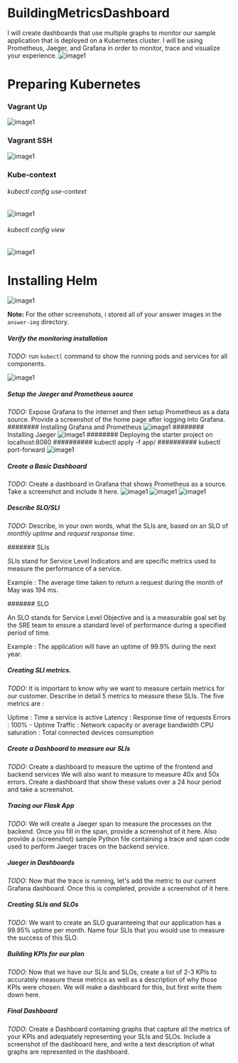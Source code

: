 # BuildingMetricsDashboard
I will create dashboards that use multiple graphs to monitor our sample application that is deployed on a Kubernetes cluster. I will be using Prometheus, Jaeger, and Grafana in order to monitor, trace and visualize your experience. 
![image1](screenshots/img2.png)

# Preparing Kubernetes
### Vagrant Up
![image1](screenshots/img3.png)
### Vagrant SSH
![image1](screenshots/img4.png)
### Kube-context 
###### kubectl config use-context
![image1](screenshots/img5.png)
###### kubectl config view
![image1](screenshots/img6.png)

# Installing Helm
![image1](screenshots/img7.png)




**Note:** For the other screenshots, i stored all of your answer images in the `answer-img` directory.

##### Verify the monitoring installation

*TODO:* run `kubectl` command to show the running pods and services for all components. 

![image1](answer-img/pods.png)

##### Setup the Jaeger and Prometheus source
*TODO:* Expose Grafana to the internet and then setup Prometheus as a data source. Provide a screenshot of the home page after logging into Grafana.
######## Installing Grafana and Prometheus
![image1](answer-img/grafana.png)
######## Installing Jaeger
![image1](answer-img/jaeger.png)
######## Deploying the starter project on localhost:8080 
########## kubectl apply -f app/
########## kubectl port-forward
![image1](answer-img/homepage.png)

##### Create a Basic Dashboard
*TODO:* Create a dashboard in Grafana that shows Prometheus as a source. Take a screenshot and include it here.
![image1](answer-img/dashboard.png)
![image1](screenshots/img11.png)
![image1](screenshots/img12.png)

##### Describe SLO/SLI
*TODO:* Describe, in your own words, what the SLIs are, based on an SLO of *monthly uptime* and *request response time*.


####### SLIs 

SLIs stand for Service Level Indicators and are specific metrics used to measure the performance of a service. 

Example : The average time taken to return a request during the month of May was 194 ms.

####### SLO

An SLO stands for Service Level Objective and is a measurable goal set by the SRE team to ensure a standard level of performance during a specified period of time. 

Example : The application will have an uptime of 99.9% during the next year. 

##### Creating SLI metrics.
*TODO:* It is important to know why we want to measure certain metrics for our customer. Describe in detail 5 metrics to measure these SLIs. 
The five metrics are : 

Uptime : Time a service is active
Latency : Response time of requests
Errors : 100% - Uptime
Traffic : Network capacity or average bandwidth
CPU saturation : Total connected devices consumption 

##### Create a Dashboard to measure our SLIs
*TODO:* Create a dashboard to measure the uptime of the frontend and backend services We will also want to measure to measure 40x and 50x errors. Create a dashboard that show these values over a 24 hour period and take a screenshot.

##### Tracing our Flask App
*TODO:*  We will create a Jaeger span to measure the processes on the backend. Once you fill in the span, provide a screenshot of it here. Also provide a (screenshot) sample Python file containing a trace and span code used to perform Jaeger traces on the backend service.

##### Jaeger in Dashboards
*TODO:* Now that the trace is running, let's add the metric to our current Grafana dashboard. Once this is completed, provide a screenshot of it here.


##### Creating SLIs and SLOs
*TODO:* We want to create an SLO guaranteeing that our application has a 99.95% uptime per month. Name four SLIs that you would use to measure the success of this SLO.

##### Building KPIs for our plan
*TODO*: Now that we have our SLIs and SLOs, create a list of 2-3 KPIs to accurately measure these metrics as well as a description of why those KPIs were chosen. We will make a dashboard for this, but first write them down here.

##### Final Dashboard
*TODO*: Create a Dashboard containing graphs that capture all the metrics of your KPIs and adequately representing your SLIs and SLOs. Include a screenshot of the dashboard here, and write a text description of what graphs are represented in the dashboard.  
